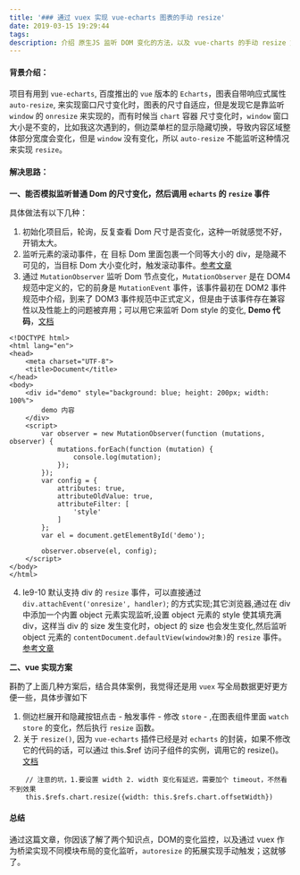 ```yaml
---
title: '### 通过 vuex 实现 vue-echarts 图表的手动 resize'
date: 2019-03-15 19:29:44
tags:
description: 介绍 原生JS 监听 DOM 变化的方法，以及 vue-charts 的手动 resize 方法 
---
```


#### 背景介绍：

项目有用到 `vue-echarts`, 百度推出的 `vue` 版本的 `Echarts`，图表自带响应式属性 `auto-resize`, 来实现窗口尺寸变化时，图表的尺寸自适应，但是发现它是靠监听 `window` 的 `onresize` 来实现的，而有时候当 `chart` 容器 尺寸变化时，`window` 窗口大小是不变的，比如我这次遇到的，侧边菜单栏的显示隐藏切换，导致内容区域整体部分宽度会变化，但是 `window` 没有变化，所以 `auto-resize` 不能监听这种情况来实现 `resize`。

#### 解决思路：

**一、能否模拟监听普通 Dom 的尺寸变化，然后调用 `echarts` 的 `resize` 事件**

具体做法有以下几种：
1. 初始化项目后，轮询，反复查看 Dom 尺寸是否变化，这种一听就感觉不好，开销太大。
2. 监听元素的滚动事件，在 目标 Dom 里面包裹一个同等大小的 div，是隐藏不可见的，当目标 Dom 大小变化时，触发滚动事件。[参考文章](https://blog.crimx.com/2017/07/15/element-onresize/)
3. 通过 `MutationObserver` 监听 Dom 节点变化，`MutationObserver` 是在 DOM4 规范中定义的，它的前身是 `MutationEvent` 事件，该事件最初在 DOM2 事件规范中介绍，到来了 DOM3 事件规范中正式定义，但是由于该事件存在兼容性以及性能上的问题被弃用；可以用它来监听 Dom style 的变化, **Demo 代码**，[文档](http://javascript.ruanyifeng.com/dom/mutationobserver.html)
```
<!DOCTYPE html>
<html lang="en">
<head>
	<meta charset="UTF-8">
	<title>Document</title>
</head>
<body>
	<div id="demo" style="background: blue; height: 200px; width: 100%">
		demo 内容
	</div>
	<script>
		var observer = new MutationObserver(function (mutations, observer) {
		    mutations.forEach(function (mutation) {
		        console.log(mutation);
		    });
		});
		var config = {
		    attributes: true,
		    attributeOldValue: true,
		    attributeFilter: [
		        'style'
		    ]
		};
		var el = document.getElementById('demo');
		
		observer.observe(el, config);
	</script>
</body>
</html>
```
4. Ie9-10 默认支持 div 的 `resize` 事件，可以直接通过 `div.attachEvent('onresize', handler)`; 的方式实现;其它浏览器,通过在 div 中添加一个内置 object 元素实现监听,设置 object 元素的 style 使其填充满 div，这样当 div 的 size 发生变化时，object 的 size 也会发生变化,然后监听 object 元素的 `contentDocument.defaultView(window对象)`的 `resize` 事件。[参考文章](https://www.cnblogs.com/zhtui/p/7059943.html)

**二、vue 实现方案**

斟酌了上面几种方案后，结合具体案例，我觉得还是用 `vuex` 写全局数据更好更方便一些，具体步骤如下
1. 侧边栏展开和隐藏按钮点击 - 触发事件 - 修改 `store` - ,在图表组件里面 `watch store` 的变化，然后执行 `resize` 函数。
2. 关于 `resize()`, 因为 `vue-echarts` 插件已经是对 `echarts` 的封装，如果不修改它的代码的话，可以通过 this.$ref 访问子组件的实例，调用它的 resize()。[文档](https://cn.vuejs.org/v2/guide/components-edge-cases.html#%E8%AE%BF%E9%97%AE%E5%AD%90%E7%BB%84%E4%BB%B6%E5%AE%9E%E4%BE%8B%E6%88%96%E5%AD%90%E5%85%83%E7%B4%A0)
```
    // 注意的坑，1.要设置 width 2. width 变化有延迟，需要加个 timeout，不然看不到效果
    this.$refs.chart.resize({width: this.$refs.chart.offsetWidth})
```
#### 总结

通过这篇文章，你因该了解了两个知识点，DOM的变化监控，以及通过 vuex 作为桥梁实现不同模块布局的变化监听，`autoresize` 的拓展实现手动触发；这就够了。